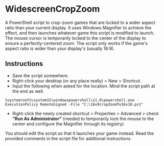 # WidescreenCropZoom
A PowerShell script to crop-zoom games that are locked to a wider aspect ratio than your current display.
It uses Windows Magnifier to achieve the effect, and then launches whatever game this script is modified to launch.
The mouse cursor is temporarily locked to the center of the display to ensure a perfectly-centered zoom.
The script only works if the game's aspect ratio is wider than your display's (usually 16:9).

## Instructions
  - Save the script somewhere.
  - Right-click your desktop (or any place really) > New > Shortcut.
  - Input the following when asked for the location. Mind the script path at the end as well.
```
%systemroot%\system32\windowspowershell\v1.0\powershell.exe -ExecutionPolicy RemoteSigned -File "C:\16x9cropZoomTo16x10.ps1"
```
  - Right-click the newly created shortcut > Properties > Advanced > check **"Run As Administrator"** (needed to temporarily lock the mouse to the center and configure the Magnifier through its registry)

You should edit the script so that it launches your game instead. Read the provided comments in the script file for additional instructions.
